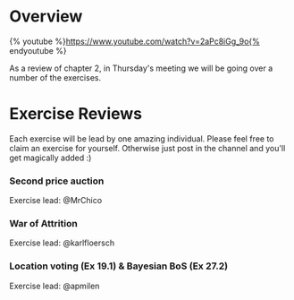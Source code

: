 # Overview
{% youtube %}https://www.youtube.com/watch?v=2aPc8iGg_9o{% endyoutube %}

As a review of chapter 2, in Thursday's meeting we will be going over a number of the exercises.

# Exercise Reviews
Each exercise will be lead by one amazing individual. Please feel free to claim an exercise for yourself.
Otherwise just post in the channel and you'll get magically added :) 

### Second price auction
Exercise lead: @MrChico

### War of Attrition
Exercise lead: @karlfloersch

### Location voting (Ex 19.1) & Bayesian BoS (Ex 27.2)
Exercise lead: @apmilen
